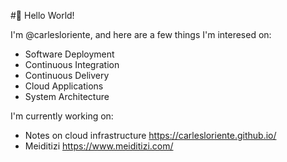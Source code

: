 #👋 Hello World!

I'm @carlesloriente, and here are a few things I'm interesed on:

- Software Deployment
- Continuous Integration
- Continuous Delivery
- Cloud Applications
- System Architecture

I'm currently working on:

- Notes on cloud infrastructure https://carlesloriente.github.io/
- Meiditizi https://www.meiditizi.com/

<!---
carlesloriente/carlesloriente is a ✨ special ✨ repository because its `README.md` (this file) appears on your GitHub profile.
You can click the Preview link to take a look at your changes.
--->
